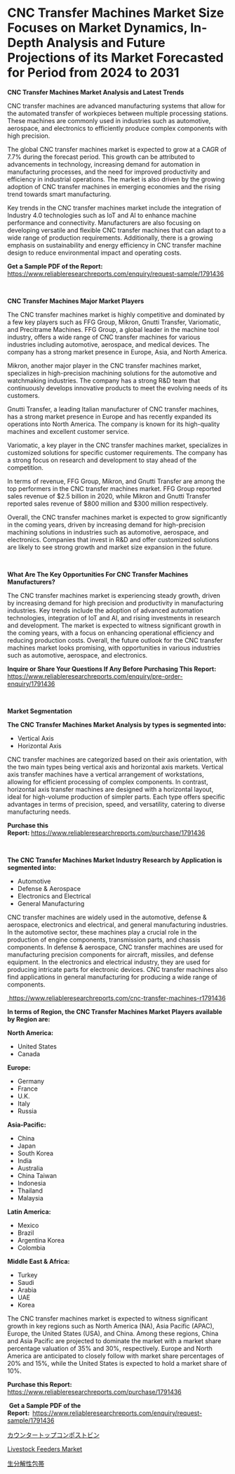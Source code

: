 <p><h1>CNC Transfer Machines Market Size Focuses on Market Dynamics, In-Depth Analysis and Future Projections of its Market Forecasted for Period from 2024 to 2031</h1></p><p><strong>CNC Transfer Machines Market Analysis and Latest Trends</strong></p>
<p><p>CNC transfer machines are advanced manufacturing systems that allow for the automated transfer of workpieces between multiple processing stations. These machines are commonly used in industries such as automotive, aerospace, and electronics to efficiently produce complex components with high precision.</p><p>The global CNC transfer machines market is expected to grow at a CAGR of 7.7% during the forecast period. This growth can be attributed to advancements in technology, increasing demand for automation in manufacturing processes, and the need for improved productivity and efficiency in industrial operations. The market is also driven by the growing adoption of CNC transfer machines in emerging economies and the rising trend towards smart manufacturing.</p><p>Key trends in the CNC transfer machines market include the integration of Industry 4.0 technologies such as IoT and AI to enhance machine performance and connectivity. Manufacturers are also focusing on developing versatile and flexible CNC transfer machines that can adapt to a wide range of production requirements. Additionally, there is a growing emphasis on sustainability and energy efficiency in CNC transfer machine design to reduce environmental impact and operating costs.</p></p>
<p><strong>Get a Sample PDF of the Report:&nbsp;</strong> <a href="https://www.reliableresearchreports.com/enquiry/request-sample/1791436">https://www.reliableresearchreports.com/enquiry/request-sample/1791436</a></p>
<p>&nbsp;</p>
<p><strong>CNC Transfer Machines Major Market Players</strong></p>
<p><p>The CNC transfer machines market is highly competitive and dominated by a few key players such as FFG Group, Mikron, Gnutti Transfer, Variomatic, and Precitrame Machines. FFG Group, a global leader in the machine tool industry, offers a wide range of CNC transfer machines for various industries including automotive, aerospace, and medical devices. The company has a strong market presence in Europe, Asia, and North America.</p><p>Mikron, another major player in the CNC transfer machines market, specializes in high-precision machining solutions for the automotive and watchmaking industries. The company has a strong R&D team that continuously develops innovative products to meet the evolving needs of its customers.</p><p>Gnutti Transfer, a leading Italian manufacturer of CNC transfer machines, has a strong market presence in Europe and has recently expanded its operations into North America. The company is known for its high-quality machines and excellent customer service.</p><p>Variomatic, a key player in the CNC transfer machines market, specializes in customized solutions for specific customer requirements. The company has a strong focus on research and development to stay ahead of the competition.</p><p>In terms of revenue, FFG Group, Mikron, and Gnutti Transfer are among the top performers in the CNC transfer machines market. FFG Group reported sales revenue of $2.5 billion in 2020, while Mikron and Gnutti Transfer reported sales revenue of $800 million and $300 million respectively.</p><p>Overall, the CNC transfer machines market is expected to grow significantly in the coming years, driven by increasing demand for high-precision machining solutions in industries such as automotive, aerospace, and electronics. Companies that invest in R&D and offer customized solutions are likely to see strong growth and market size expansion in the future.</p></p>
<p>&nbsp;</p>
<p><strong>What Are The Key Opportunities For CNC Transfer Machines Manufacturers?</strong></p>
<p><p>The CNC transfer machines market is experiencing steady growth, driven by increasing demand for high precision and productivity in manufacturing industries. Key trends include the adoption of advanced automation technologies, integration of IoT and AI, and rising investments in research and development. The market is expected to witness significant growth in the coming years, with a focus on enhancing operational efficiency and reducing production costs. Overall, the future outlook for the CNC transfer machines market looks promising, with opportunities in various industries such as automotive, aerospace, and electronics.</p></p>
<p><strong>Inquire or Share Your Questions If Any Before Purchasing This Report:</strong> <a href="https://www.reliableresearchreports.com/enquiry/pre-order-enquiry/1791436">https://www.reliableresearchreports.com/enquiry/pre-order-enquiry/1791436</a></p>
<p>&nbsp;</p>
<p><strong>Market Segmentation</strong></p>
<p><strong>The CNC Transfer Machines Market Analysis by types is segmented into:</strong></p>
<p><ul><li>Vertical Axis</li><li>Horizontal Axis</li></ul></p>
<p><p>CNC transfer machines are categorized based on their axis orientation, with the two main types being vertical axis and horizontal axis markets. Vertical axis transfer machines have a vertical arrangement of workstations, allowing for efficient processing of complex components. In contrast, horizontal axis transfer machines are designed with a horizontal layout, ideal for high-volume production of simpler parts. Each type offers specific advantages in terms of precision, speed, and versatility, catering to diverse manufacturing needs.</p></p>
<p><strong>Purchase this Report:&nbsp;</strong><a href="https://www.reliableresearchreports.com/purchase/1791436">https://www.reliableresearchreports.com/purchase/1791436</a></p>
<p>&nbsp;</p>
<p><strong>The CNC Transfer Machines Market Industry Research by Application is segmented into:</strong></p>
<p><ul><li>Automotive</li><li>Defense & Aerospace</li><li>Electronics and Electrical</li><li>General Manufacturing</li></ul></p>
<p><p>CNC transfer machines are widely used in the automotive, defense & aerospace, electronics and electrical, and general manufacturing industries. In the automotive sector, these machines play a crucial role in the production of engine components, transmission parts, and chassis components. In defense & aerospace, CNC transfer machines are used for manufacturing precision components for aircraft, missiles, and defense equipment. In the electronics and electrical industry, they are used for producing intricate parts for electronic devices. CNC transfer machines also find applications in general manufacturing for producing a wide range of components.</p></p>
<p><a href="https://www.reliableresearchreports.com/cnc-transfer-machines-r1791436">&nbsp;https://www.reliableresearchreports.com/cnc-transfer-machines-r1791436</a></p>
<p><strong>In terms of Region, the CNC Transfer Machines Market Players available by Region are:</strong></p>
<p>
    <p> <strong> North America: </strong>
        <ul>
            <li>United States</li>
            <li>Canada</li>
        </ul>
        </p> 
    <p> <strong> Europe: </strong>
        <ul>
            <li>Germany</li>
            <li>France</li>
            <li>U.K.</li>
            <li>Italy</li>
            <li>Russia</li>
        </ul>
        </p> 
    <p> <strong> Asia-Pacific: </strong>
        <ul>
            <li>China</li>
            <li>Japan</li>
            <li>South Korea</li>
            <li>India</li>
            <li>Australia</li>
            <li>China Taiwan</li>
            <li>Indonesia</li>
            <li>Thailand</li>
            <li>Malaysia</li>
        </ul>
        </p> 
    <p> <strong> Latin America: </strong>
        <ul>
            <li>Mexico</li>
            <li>Brazil</li>
            <li>Argentina Korea</li>
            <li>Colombia</li>
        </ul>
        </p> 
    <p> <strong> Middle East & Africa: </strong>
        <ul>
            <li>Turkey</li>
            <li>Saudi</li>
            <li>Arabia</li>
            <li>UAE</li>
            <li>Korea</li>
        </ul>
    </p>
    </p>
<p><p>The CNC transfer machines market is expected to witness significant growth in key regions such as North America (NA), Asia Pacific (APAC), Europe, the United States (USA), and China. Among these regions, China and Asia Pacific are projected to dominate the market with a market share percentage valuation of 35% and 30%, respectively. Europe and North America are anticipated to closely follow with market share percentages of 20% and 15%, while the United States is expected to hold a market share of 10%.</p></p>
<p><strong>Purchase this Report: </strong><a href="https://www.reliableresearchreports.com/purchase/1791436">https://www.reliableresearchreports.com/purchase/1791436</a></p>
<p>&nbsp;<strong>Get a Sample PDF of the Report:&nbsp;&nbsp;</strong><a href="https://www.reliableresearchreports.com/enquiry/request-sample/1791436">https://www.reliableresearchreports.com/enquiry/request-sample/1791436</a></p>
<p><strong></strong></p>
<p><p><a href="https://github.com/laurenreichert/Market-Research-Report-List-1/blob/main/934876729531.md">カウンタートップコンポストビン</a></p><p><a href="https://github.com/mbisetmhermsr/Market-Research-Report-List-2/blob/main/livestock-feeders-market.md">Livestock Feeders Market</a></p><p><a href="https://github.com/RodHoppe07/Market-Research-Report-List-1/blob/main/317628029532.md">生分解性包帯</a></p></p>